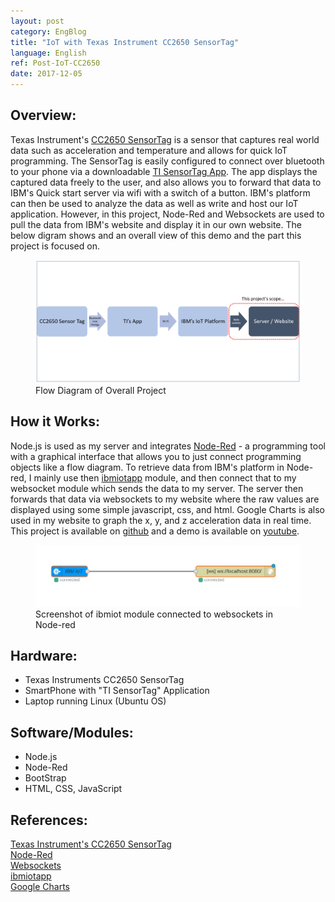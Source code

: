 ```yaml
---
layout: post
category: EngBlog
title: "IoT with Texas Instrument CC2650 SensorTag"
language: English
ref: Post-IoT-CC2650
date: 2017-12-05
---
```


## Overview:
Texas Instrument's [CC2650 SensorTag](http://www.ti.com/tool/CC2650STK) is a sensor that captures real world data such as acceleration and temperature and allows for quick IoT programming.  The SensorTag is easily configured to connect over bluetooth to your phone via a downloadable [TI SensorTag App](https://itunes.apple.com/us/app/ti-sensortag/id552918064?mt=8).  The app displays the captured data freely to the user, and also allows you to forward that data to IBM's Quick start server via wifi with a switch of a button.  IBM's platform can then be used to analyze the data as well as write and host our IoT application.  However, in this project, Node-Red and Websockets are used to pull the data from IBM's website and display it in our own website. The below digram shows and an overall view of this demo and the part this project is focused on.

<div class="mb-3">
<figure>
  <img class="mx-auto d-block mb-3" style="width: 600px;" src="/assets/img/projects/cc2650/cc2650_diagram.png" alt="cc2650_diagram">
  <figcaption class="figure-caption text-center">Flow Diagram of Overall Project</figcaption>
</figure>
</div>

## How it Works:
Node.js is used as my server and integrates <a href="https://nodered.org/">Node-Red</a> - a programming tool with a graphical interface that allows you to just connect programming objects like a flow diagram.  To retrieve data from IBM's platform in Node-red, I mainly use then <a href="https://www.npmjs.com/package/node-red-contrib-scx-ibmiotapp">ibmiotapp</a> module, and then connect that to my websocket module which sends the data to my server.  The server then forwards that data via websockets to my website where the raw values are displayed using some simple javascript, css, and html.  Google Charts is also used in my website to graph the x, y, and z acceleration data in real time.  This project is available on [github](https://github.com/JLSeto/CC2650) and a demo is available on [youtube](https://www.youtube.com/watch?v=2XyzMGU4GSo).

<div class="mb-3">
<figure>
  <img class="mx-auto d-block mb-3" style="width: 600px;" src="/assets/img/projects/cc2650/middleware.png" alt="ibmiotapp">
  <figcaption class="figure-caption text-center">Screenshot of ibmiot module connected to websockets in Node-red</figcaption>
</figure>
</div>




## Hardware:
- Texas Instruments CC2650 SensorTag
- SmartPhone with "TI SensorTag" Application
- Laptop running Linux (Ubuntu OS)

## Software/Modules:
- Node.js
- Node-Red
- BootStrap
- HTML, CSS, JavaScript

## References:
<a href="http://www.ti.com/tool/CC2650STK">Texas Instrument's CC2650 SensorTag</a><br>
<a href="https://nodered.org/">Node-Red</a><br>
<a href="https://github.com/websockets/ws">Websockets</a><br>
<a href="https://www.npmjs.com/package/node-red-contrib-scx-ibmiotapp">ibmiotapp</a><br>
<a href="https://developers.google.com/chart/">Google Charts</a>
